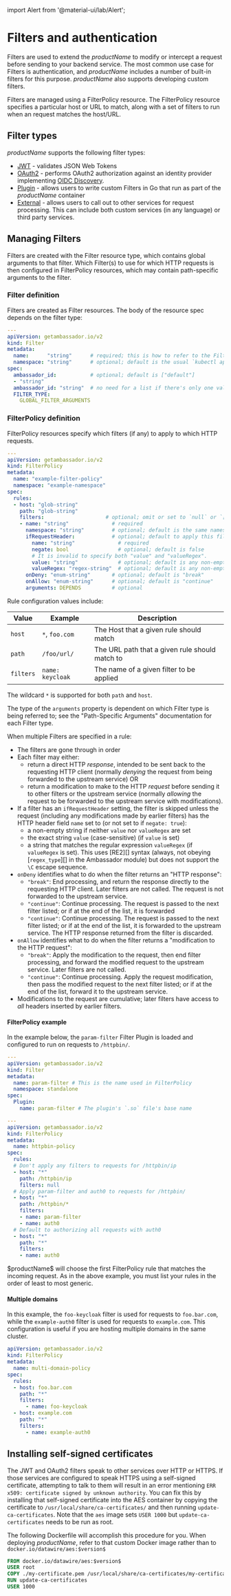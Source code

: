 import Alert from '@material-ui/lab/Alert';

# Filters and authentication

Filters are used to extend the $productName$ to modify or intercept a request before sending to your backend service. The most common use case for Filters is authentication, and $productName$ includes a number of built-in filters for this purpose. $productName$ also supports developing custom filters.

Filters are managed using a FilterPolicy resource. The FilterPolicy resource specifies a particular host or URL to match, along with a set of filters to run when an request matches the host/URL.

## Filter types

$productName$ supports the following filter types:

* [JWT](jwt) - validates JSON Web Tokens
* [OAuth2](oauth2) - performs OAuth2 authorization against an identity provider implementing [OIDC Discovery](https://openid.net/specs/openid-connect-discovery-1_0.html).
* [Plugin](plugin) - allows users to write custom Filters in Go that run as part of the $productName$ container
* [External](external) - allows users to call out to other services for request processing. This can include both custom services (in any language) or third party services.

## Managing Filters

Filters are created with the Filter resource type, which contains global arguments to that filter.  Which Filter(s) to use for which HTTP requests is then configured in FilterPolicy resources, which may contain path-specific arguments to the filter.

### Filter definition

Filters are created as Filter resources.  The body of the resource spec depends on the filter type:

```yaml
---
apiVersion: getambassador.io/v2
kind: Filter
metadata:
  name:      "string"      # required; this is how to refer to the Filter in a FilterPolicy
  namespace: "string"      # optional; default is the usual `kubectl apply` default namespace
spec:
  ambassador_id:           # optional; default is ["default"]
  - "string"
  ambassador_id: "string"  # no need for a list if there's only one value
  FILTER_TYPE:
    GLOBAL_FILTER_ARGUMENTS
```

### FilterPolicy definition

FilterPolicy resources specify which filters (if any) to apply to
which HTTP requests.

```yaml
---
apiVersion: getambassador.io/v2
kind: FilterPolicy
metadata:
  name: "example-filter-policy"
  namespace: "example-namespace"
spec:
  rules:
  - host: "glob-string"
    path: "glob-string"
    filters:                    # optional; omit or set to `null` or `[]` to apply no filters to this request
    - name: "string"              # required
      namespace: "string"         # optional; default is the same namespace as the FilterPolicy
      ifRequestHeader:            # optional; default to apply this filter to all requests matching the host & path
        name: "string"              # required
        negate: bool                # optional; default is false
        # It is invalid to specify both "value" and "valueRegex".
        value: "string"             # optional; default is any non-empty string
        valueRegex: "regex-string"  # optional; default is any non-empty string
      onDeny: "enum-string"       # optional; default is "break"
      onAllow: "enum-string"      # optional; default is "continue"
      arguments: DEPENDS          # optional
```

Rule configuration values include:

| Value     | Example    | Description |
| -----     | -------    | -----------                  |
| `host`    | `*`, `foo.com` | The Host that a given rule should match |
| `path`    | `/foo/url/`    | The URL path that a given rule should match to |
| `filters`  | `name: keycloak`       | The name of a given filter to be applied|

The wildcard `*` is supported for both `path` and `host`.

The type of the `arguments` property is dependent on which Filter type is being referred to; see the "Path-Specific Arguments" documentation for each Filter type.

When multiple Filters are specified in a rule:

 * The filters are gone through in order
 * Each filter may either:
   * return a direct HTTP *response*, intended to be sent back to the requesting HTTP client (normally *denying* the request from being forwarded to the upstream service) OR
   * return a modification to make to the HTTP *request* before sending it to other filters or the upstream service (normally *allowing* the request to be forwarded to the upstream service with modifications).
 * If a filter has an `ifRequestHeader` setting, the filter is skipped
   unless the request (including any modifications made by earlier
   filters) has the HTTP header field `name`
   set to (or not set to if `negate: true`):
    * a non-empty string if neither `value` nor `valueRegex` are set
    * the exact string `value` (case-sensitive) (if `value` is set)
    * a string that matches the regular expression `valueRegex` (if
      `valueRegex` is set).  This uses [RE2][] syntax (always, not
      obeying [`regex_type`][] in the Ambassador module) but does not
      support the `\C` escape sequence.
 * `onDeny` identifies what to do when the filter returns an "HTTP response":
   * `"break"`: End processing, and return the response directly to
     the requesting HTTP client.  Later filters are not called.  The request is not forwarded to the upstream service.
   * `"continue"`: Continue processing.  The request is passed to the next filter listed; or if at the end of the list, it is forwarded
   * `"continue"`: Continue processing.  The request is passed to the
     next filter listed; or if at the end of the list, it is forwarded to the upstream service.  The HTTP response returned from the filter is discarded.
 * `onAllow` identifies what to do when the filter returns a
   "modification to the HTTP request":
   - `"break"`: Apply the modification to the request, then end filter processing, and forward the modified request to the upstream service.  Later filters are not called.
   - `"continue"`: Continue processing.  Apply the request modification, then pass the modified request to the next filter
     listed; or if at the end of the list, forward it to the upstream service.
 * Modifications to the request are cumulative; later filters have access to _all_ headers inserted by earlier filters.

#### FilterPolicy example

In the example below, the `param-filter` Filter Plugin is loaded and configured to run on requests to `/httpbin/`.

```yaml
---
apiVersion: getambassador.io/v2
kind: Filter
metadata:
  name: param-filter # This is the name used in FilterPolicy
  namespace: standalone
spec:
  Plugin:
    name: param-filter # The plugin's `.so` file's base name

---
apiVersion: getambassador.io/v2
kind: FilterPolicy
metadata:
  name: httpbin-policy
spec:
  rules:
  # Don't apply any filters to requests for /httpbin/ip
  - host: "*"
    path: /httpbin/ip
    filters: null
  # Apply param-filter and auth0 to requests for /httpbin/
  - host: "*"
    path: /httpbin/*
    filters:
    - name: param-filter
    - name: auth0
  # Default to authorizing all requests with auth0
  - host: "*"
    path: "*"
    filters:
    - name: auth0
```

<Alert severity="info"> 
  $productName$ will choose the first FilterPolicy rule that matches the incoming request. As in the above example, you must list your rules in the order of least to most generic.
</Alert>

#### Multiple domains

In this example, the `foo-keycloak` filter is used for requests to `foo.bar.com`, while the `example-auth0` filter is used for requests to `example.com`. This configuration is useful if you are hosting multiple domains in the same cluster.

```yaml
apiVersion: getambassador.io/v2
kind: FilterPolicy
metadata:
  name: multi-domain-policy
spec:
  rules:
  - host: foo.bar.com
    path: "*"
    filters:
      - name: foo-keycloak
  - host: example.com
    path: "*"
    filters:
      - name: example-auth0
```

## Installing self-signed certificates

The JWT and OAuth2 filters speak to other services over HTTP or HTTPS.  If those services are configured to speak HTTPS using a self-signed certificate, attempting to talk to them will result in an error mentioning `ERR x509: certificate signed by unknown authority`. You can fix this by installing that self-signed certificate into the AES container by copying the certificate to `/usr/local/share/ca-certificates/` and then running `update-ca-certificates`.  Note that the `aes` image sets `USER 1000` but `update-ca-certificates` needs to be run as root.

The following Dockerfile will accomplish this procedure for you. When deploying $productName$, refer to that custom Docker image rather than to `docker.io/datawire/aes:$version$`

```Dockerfile
FROM docker.io/datawire/aes:$version$
USER root
COPY ./my-certificate.pem /usr/local/share/ca-certificates/my-certificate.crt
RUN update-ca-certificates
USER 1000
```